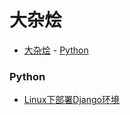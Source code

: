 # 大杂烩

<!-- TOC -->

- [大杂烩](#大杂烩)
        - [Python](#python)

<!-- /TOC -->

### Python
- [Linux下部署Django环境](./python/Linux下部署Django环境.md)